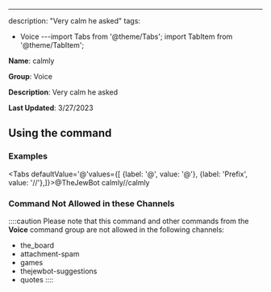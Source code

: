 ---
description: "Very calm he asked"
tags:
  - Voice
---import Tabs from '@theme/Tabs';
import TabItem from '@theme/TabItem';

**Name**: calmly

**Group**: Voice

**Description**: Very calm he asked

**Last Updated**: 3/27/2023

## Using the command

### Examples
<Tabs defaultValue='@'values={[ {label: '@', value: '@'}, {label: 'Prefix', value: '//'},]}><TabItem value='@'>@TheJewBot calmly</TabItem><TabItem value='//'>//calmly</TabItem></Tabs>

### Command Not Allowed in these Channels
::::caution Please note that this command and other commands from the **Voice** command group are not allowed in the following channels:
- the_board
- attachment-spam
- games
- thejewbot-suggestions
- quotes
::::